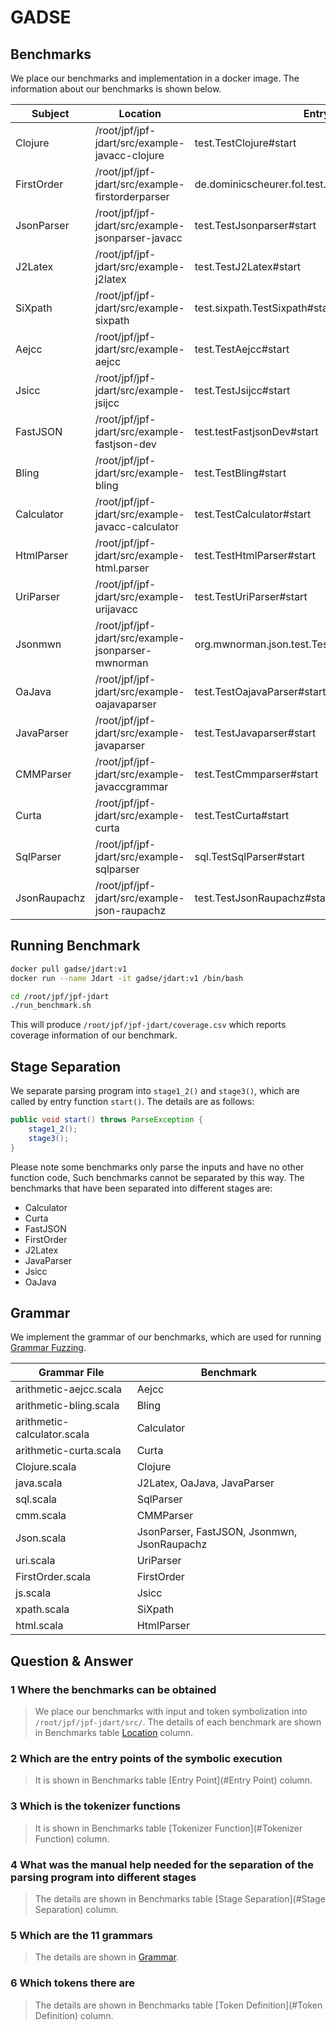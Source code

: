 # GADSE

## Benchmarks

We place our benchmarks and implementation in a docker image. The information about our benchmarks is shown below.

| Subject      | <a id="Location">Location</a>                       | <a id="Entry Point">Entry Point</a>                 | <a id="Tokenizer Function">Tokenizer Function</a>            | <a id="Token Definition">Token Definition</a>      |
| ------------ | --------------------------------------------------- | --------------------------------------------------- | ------------------------------------------------------------ | -------------------------------------------------- |
| Clojure      | /root/jpf/jpf-jdart/src/example-javacc-clojure      | test.TestClojure#start                              | clojure.ClojureParserTokenManager#getNextToken               | clojure.ClojureParserConstants                     |
| FirstOrder   | /root/jpf/jpf-jdart/src/example-firstorderparser    | de.dominicscheurer.fol.test.TestFirstOrder#start    | de.dominicscheurer.fol.parser.FOLParserTokenManager#getNextToken | de.dominicscheurer.fol.parser.FOLParserConstants   |
| JsonParser   | /root/jpf/jpf-jdart/src/example-jsonparser-javacc   | test.TestJsonparser#start                           | jsonparser.JSONParserTokenManager#getNextToken               | jsonparser.JSONParserConstants                     |
| J2Latex      | /root/jpf/jpf-jdart/src/example-j2latex             | test.TestJ2Latex#start                              | com.github.situx.compiler.parser.C1TokenManager#getNextToken | com.github.situx.compiler.parser.C1Constants       |
| SiXpath      | /root/jpf/jpf-jdart/src/example-sixpath             | test.sixpath.TestSixpath#start                      | de.fzi.XPath.Parser.XPathParserTokenManager#getNextToken     | de.fzi.XPath.Parser.XPathParserConstants           |
| Aejcc        | /root/jpf/jpf-jdart/src/example-aejcc               | test.TestAejcc#start                                | ca.ubc.cs411.aejcc.parser.AEParserTokenManager#getNextToken  | ca.ubc.cs411.aejcc.parser.AEParserConstants        |
| Jsicc        | /root/jpf/jpf-jdart/src/example-jsijcc              | test.TestJsijcc#start                               | javascriptInterpreter.parser.JavascriptTokenManager#getNextToken | javascriptInterpreter.parser.JavascriptConstants   |
| FastJSON     | /root/jpf/jpf-jdart/src/example-fastjson-dev        | test.testFastjsonDev#start                          | com.alibaba.fastjson.parser.JSONLexer#token                  | com.alibaba.fastjson.parser.JSONToken              |
| Bling        | /root/jpf/jpf-jdart/src/example-bling               | test.TestBling#start                                | com.cloudability.bling.ast.BlingParserTokenManager#getNextToken | com.cloudability.bling.ast.BlingParserConstants    |
| Calculator   | /root/jpf/jpf-jdart/src/example-javacc-calculator   | test.TestCalculator#start                           | com.braxisltd.calculator.ArithmeticParserTokenManager#getNextToken | com.braxisltd.calculator.ArithmeticParserConstants |
| HtmlParser   | /root/jpf/jpf-jdart/src/example-html.parser         | test.TestHtmlParser#start                           | html.parser.testTokenManager#getNextToken                    | html.parser.testConstants                          |
| UriParser    | /root/jpf/jpf-jdart/src/example-urijavacc           | test.TestUriParser#start                            | uri.ParserTokenManager#getNextToken                          | uri.ParserConstants                                |
| Jsonmwn      | /root/jpf/jpf-jdart/src/example-jsonparser-mwnorman | org.mwnorman.json.test.TestJsonParserMwnorman#start | org.mwnorman.json.JSONParserTokenManager#getNextToken        | org.mwnorman.json.JSONParserConstants              |
| OaJava       | /root/jpf/jpf-jdart/src/example-oajavaparser        | test.TestOajavaParser#start                         | com.viaoa.javaparser.JavaParserTokenManager#getNextToken     | com.viaoa.javaparser.JavaParserConstants           |
| JavaParser   | /root/jpf/jpf-jdart/src/example-javaparser          | test.TestJavaparser#start                           | japa.parser.ASTParserTokenManager#getNextToken               | japa.parser.ASTParserConstants                     |
| CMMParser    | /root/jpf/jpf-jdart/src/example-javaccgrammar       | test.TestCmmparser#start                            | rong.CMMParserTokenManager#getNextToken                      | rong.CMMParserConstants                            |
| Curta        | /root/jpf/jpf-jdart/src/example-curta               | test.TestCurta#start                                | nl.bigo.curta.CurtaParserTokenManager#getNextToken           | nl.bigo.curta.CurtaParserConstants                 |
| SqlParser    | /root/jpf/jpf-jdart/src/example-sqlparser           | sql.TestSqlParser#start                             | sql.ParserTokenManager#getNextToken                          | sql.ParserConstants                                |
| JsonRaupachz | /root/jpf/jpf-jdart/src/example-json-raupachz       | test.TestJsonRaupachz#start                         | parser.JSONTokenManager#getNextToken                         | parser.JSONConstants                               |

## Running Benchmark

```bash
docker pull gadse/jdart:v1
docker run --name Jdart -it gadse/jdart:v1 /bin/bash

cd /root/jpf/jpf-jdart
./run_benchmark.sh
```

This will produce `/root/jpf/jpf-jdart/coverage.csv` which reports coverage information of our benchmark. 

## Stage Separation

We separate parsing program into `stage1_2()` and `stage3()`, which are called by entry function `start()`. The details are as follows: 

```java
public void start() throws ParseException {
    stage1_2();
    stage3();
}
```

Please note some benchmarks only parse the inputs and have no other function code, Such benchmarks cannot be separated by this way. The benchmarks that have been separated into different stages are:

- Calculator
- Curta
- FastJSON
- FirstOrder
- J2Latex
- JavaParser
- Jsicc
- OaJava

## Grammar

We implement the grammar of our benchmarks, which are  used for running [Grammar Fuzzing](https://github.com/havrikov/tribble).

| Grammar File                | Benchmark                                   |
| --------------------------- | ------------------------------------------- |
| arithmetic-aejcc.scala      | Aejcc                                       |
| arithmetic-bling.scala      | Bling                                       |
| arithmetic-calculator.scala | Calculator                                  |
| arithmetic-curta.scala      | Curta                                       |
| Clojure.scala               | Clojure                                     |
| java.scala                  | J2Latex, OaJava, JavaParser                 |
| sql.scala                   | SqlParser                                   |
| cmm.scala                   | CMMParser                                   |
| Json.scala                  | JsonParser, FastJSON, Jsonmwn, JsonRaupachz |
| uri.scala                   | UriParser                                   |
| FirstOrder.scala            | FirstOrder                                  |
| js.scala                    | Jsicc                                       |
| xpath.scala                 | SiXpath                                     |
| html.scala                  | HtmlParser                                  |




## Question & Answer

### 1 Where the benchmarks can be obtained

> We place our benchmarks with input and token symbolization into `/root/jpf/jpf-jdart/src/`. The details of each benchmark are shown in Benchmarks table [Location](#Location) column.

### 2 Which are the entry points of the symbolic execution

> It is shown in Benchmarks table [Entry Point](#Entry Point) column.

### 3 Which is the tokenizer functions

> It is shown in Benchmarks table [Tokenizer Function](#Tokenizer Function) column.

### 4 What was the manual help needed for the separation of the parsing program into different stages 

> The details are shown in Benchmarks table [Stage Separation](#Stage Separation) column.

### 5 Which are the 11 grammars

> The details are shown in [Grammar](#Grammar).

### 6 Which tokens there are

> The details are shown in Benchmarks table  [Token Definition](#Token Definition) column.